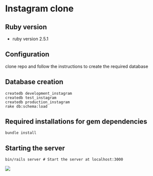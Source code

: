 # Instagram clone

## Ruby version
* ruby version 2.5.1

## Configuration
clone repo and follow the instructions to create the required database

## Database creation
```
createdb development_instagram
createdb test_instagram
createdb production_instagram
rake db:schema:load

```
## Required installations for gem dependencies
```
bundle install

```
## Starting the server
```
bin/rails server # Start the server at localhost:3000

```
![](assets/images/request_response_cycle.jpg)
